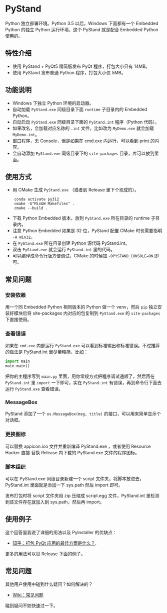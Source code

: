 # PyStand

Python 独立部署环境。Python 3.5 以后，Windows 下面都有一个 Embedded Python 的独立 Python 运行环境，这个 PyStand 就是配合 Embedded Python 使用的。

## 特性介绍

- 使用 PyStand + PyQt5 精简版发布 PyQt 程序，打包大小只有 14MB。
- 使用 PyStand 发布普通 Python 程序，打包大小仅 5MB。

## 功能说明

- Windows 下独立 Python 环境的启动器。
- 自动加载 `PyStand.exe` 同级目录下面 `runtime` 子目录内的 Embedded Python。
- 自动启动 `PyStand.exe` 同级目录下面的 `PyStand.int` 程序（Python 代码）。
- 如果改名，会加载对应名称的 `.int` 文件，比如改为 `MyDemo.exe` 就会加载 `MyDemo.int`。
- 窗口程序，无 Console，但是如果在 cmd.exe 内运行，可以看到 print 的内容。
- 会自动添加 `PyStand.exe` 同级目录下的 `site-packages` 目录，库可以放到里面。

## 使用方式

- 用 CMake 生成 `PyStand.exe` （或者到 Release 里下个现成的）。
```
    conda activate py312
    cmake -G"MinGW Makefiles" .
    cmake --build .
```
- 下载 Python Embedded 版本，放到 `PyStand.exe` 所在目录的 runtime 子目录内。
- 注意 Python Embedded 如果是 32 位，PyStand 配置 CMake 时也需要指明 `-A Win32`。
- 在 `PyStand.exe` 所在目录创建 Python 源代码 PyStand.int。
- 双击 `PyStand.exe` 就会运行 `PyStand.int` 里的代码。
- 可以编译成命令行版方便调试，CMake 的时候加 `-DPYSTAND_CONSOLE=ON` 即可。

## 常见问题

### 安装依赖

用一个同 Embedded Python 相同版本的 Python 做一个 venv，然后 `pip` 独立安装好模块后将 site-packages 内对应的包复制到 `PyStand.exe` 的 `site-packages` 下直接使用。

### 查看错误

如果在 `cmd.exe` 内部运行 `PyStand.exe` 可以看到标准输出和标准错误。不过推荐的做法是 PyStand.int 里尽量精简，比如：

```python
import main
main.main()
```

把你的主程序写到 `main.py` 里面，用你常规方式把程序调试通顺了，然后再在 `PyStand.int` 里 `import` 一下即可，实在 `PyStand.int` 有错误，再到命令行下面去运行 `PyStand.exe` 查看错误。

### MessageBox

PyStand 添加了一个 `os.MessageBox(msg, title)` 的接口，可以用来简单显示个对话框。

### 更换图标

可以替换 appicon.ico 文件并重新编译 PyStand.exe ，或者使用 Resource Hacker 直接
替换 Release 内下载的 PyStand.exe 文件的程序图标。

### 脚本组织

可以在 PyStand.exe 同级目录新建一个 script 文件夹，将脚本放进去，PyStand.int 里面就是添加一下 sys.path 然后 import 即可。

发布打包时将 script 文件夹用 zip 压缩成 script.egg 文件，PyStand.int 里检测到该文件存在就加入到 sys.path，然后再 import。

## 使用例子

这个回答里我说了详细的用法以及 PyInstaller 的优缺点：

- [知乎：打包 PyQt 应用的最佳方案是什么？](https://www.zhihu.com/question/48776632/answer/2336654649).

更多的用法可以见 Release 下面的例子。

## 常见问题

其他用户使用中碰到什么疑问？如何解决的？

- [Wiki：常见问题](https://github.com/skywind3000/PyStand/wiki/Frequently-Asked-Questions)

碰到疑问不妨快速过一下。




